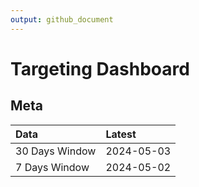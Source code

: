 ```yaml
---
output: github_document
---
```


# Targeting Dashboard



## Meta


|Data           |Latest     |
|:--------------|:----------|
|30 Days Window |2024-05-03 |
|7 Days Window  |2024-05-02 |
